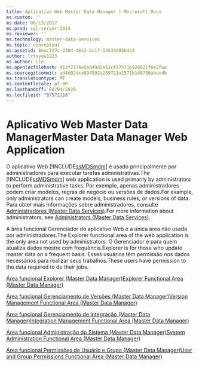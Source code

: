 ```yaml
---
title: Aplicativo Web Master Data Manager | Microsoft Docs
ms.custom: ''
ms.date: 06/13/2017
ms.prod: sql-server-2014
ms.reviewer: ''
ms.technology: master-data-services
ms.topic: conceptual
ms.assetid: 8eac727c-2304-4612-bc1f-14539295b4b3
author: lrtoyou1223
ms.author: lle
ms.openlocfilehash: 413f7176e5b849d2e51cf575716928021f6e2fae
ms.sourcegitcommit: ad4d92dce894592a259721a1571b1d8736abacdb
ms.translationtype: MT
ms.contentlocale: pt-BR
ms.lasthandoff: 08/04/2020
ms.locfileid: "87572118"
---
```

# <a name="master-data-manager-web-application"></a><span data-ttu-id="25448-102">Aplicativo Web Master Data Manager</span><span class="sxs-lookup"><span data-stu-id="25448-102">Master Data Manager Web Application</span></span>
  <span data-ttu-id="25448-103">O aplicativo Web [!INCLUDE[ssMDSmdm](../includes/ssmdsmdm-md.md)] é usado principalmente por administradores para executar tarefas administrativas.</span><span class="sxs-lookup"><span data-stu-id="25448-103">The [!INCLUDE[ssMDSmdm](../includes/ssmdsmdm-md.md)] web application is used primarily by administrators to perform administrative tasks.</span></span> <span data-ttu-id="25448-104">Por exemplo, apenas administradores podem criar modelos, regras de negócio ou versões de dados.</span><span class="sxs-lookup"><span data-stu-id="25448-104">For example, only administrators can create models, business rules, or versions of data.</span></span> <span data-ttu-id="25448-105">Para obter mais informações sobre administradores, consulte [Administradores &#40;Master Data Services&#41;](administrators-master-data-services.md).</span><span class="sxs-lookup"><span data-stu-id="25448-105">For more information about administrators, see [Administrators &#40;Master Data Services&#41;](administrators-master-data-services.md).</span></span>  
  
 <span data-ttu-id="25448-106">A área funcional Gerenciador do aplicativo Web é a única área não usada por administradores.</span><span class="sxs-lookup"><span data-stu-id="25448-106">The Explorer functional area of the web application is the only area not used by administrators.</span></span> <span data-ttu-id="25448-107">O Gerenciador é para quem atualiza dados mestre com frequência.</span><span class="sxs-lookup"><span data-stu-id="25448-107">Explorer is for those who update master data on a frequent basis.</span></span> <span data-ttu-id="25448-108">Esses usuários têm permissão nos dados necessários para realizar seus trabalhos.</span><span class="sxs-lookup"><span data-stu-id="25448-108">These users have permission to the data required to do their jobs.</span></span>  
  
 [<span data-ttu-id="25448-109">Área funcional Explorer &#40;Master Data Manager&#41;</span><span class="sxs-lookup"><span data-stu-id="25448-109">Explorer Functional Area &#40;Master Data Manager&#41;</span></span>](../../2014/master-data-services/explorer-functional-area-master-data-manager.md)  
  
 [<span data-ttu-id="25448-110">Área funcional Gerenciamento de Versões &#40;Master Data Manager&#41;</span><span class="sxs-lookup"><span data-stu-id="25448-110">Version Management Functional Area &#40;Master Data Manager&#41;</span></span>](../../2014/master-data-services/version-management-functional-area-master-data-manager.md)  
  
 [<span data-ttu-id="25448-111">Área funcional Gerenciamento de Integração &#40;Master Data Manager&#41;</span><span class="sxs-lookup"><span data-stu-id="25448-111">Integration Management Functional Area &#40;Master Data Manager&#41;</span></span>](../../2014/master-data-services/integration-management-functional-area-master-data-manager.md)  
  
 [<span data-ttu-id="25448-112">Área funcional Administração do Sistema &#40;Master Data Manager&#41;</span><span class="sxs-lookup"><span data-stu-id="25448-112">System Administration Functional Area &#40;Master Data Manager&#41;</span></span>](../../2014/master-data-services/system-administration-functional-area-master-data-manager.md)  
  
 [<span data-ttu-id="25448-113">Área funcional Permissões de Usuário e Grupo &#40;Master Data Manager&#41;</span><span class="sxs-lookup"><span data-stu-id="25448-113">User and Group Permissions Functional Area &#40;Master Data Manager&#41;</span></span>](../../2014/master-data-services/user-and-group-permissions-functional-area-master-data-manager.md)  
  
  

